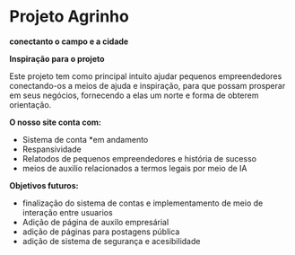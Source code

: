# Projeto Agrinho
<b>conectanto o campo e a cidade</b>

<b>Inspiração para o projeto</b>

 Este projeto tem como principal intuito ajudar pequenos empreendedores conectando-os a meios de ajuda e inspiração, para que possam prosperar em seus negócios, fornecendo a elas um norte e forma de obterem orientação.

 <b>O nosso site conta com:</b>
 <ul>
<li>Sistema de conta *em andamento</li>
<li>Respansividade </li>
<li>Relatodos de pequenos empreendedores e história de sucesso </li>
<li> meios de auxilio relacionados a termos legais por meio de IA</li>
 </ul>
 
<b>Objetivos futuros:</b>

<ul>
 <li>finalização do sistema de contas e implementamento de meio de interação entre usuarios</li>
 <li>Adição de página de auxilo empresárial</li>
 <li>adição de páginas para postagens pública</li>
 <li>adição de sistema de segurança e acesibilidade</li>
</ul>
